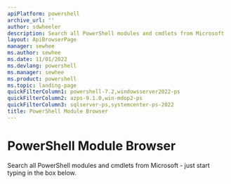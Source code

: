 ```yaml
---
apiPlatform: powershell
archive_url: ''
author: sdwheeler
description: Search all PowerShell modules and cmdlets from Microsoft
layout: ApiBrowserPage
manager: sewhee
ms.author: sewhee
ms.date: 11/01/2022
ms.devlang: powershell
ms.manager: sewhee
ms.product: powershell
ms.topic: landing-page
quickFilterColumn1: powershell-7.2,windowsserver2022-ps
quickFilterColumn2: azps-9.1.0,win-mdop2-ps
quickFilterColumn3: sqlserver-ps,systemcenter-ps-2022
title: PowerShell Module Browser
---
```


# PowerShell Module Browser

Search all PowerShell modules and cmdlets from Microsoft - just start typing in the box below.
